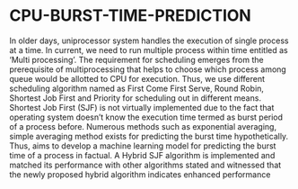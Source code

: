 # CPU-BURST-TIME-PREDICTION 


In older days, uniprocessor system handles the execution of single process at a time. In current, we need to run multiple process within time entitled as ‘Multi processing’. The requirement for scheduling emerges from the prerequisite of multiprocessing that helps to choose which process among queue would be allotted to CPU for execution. Thus, we use different scheduling algorithm named as First Come First Serve, Round Robin, Shortest Job First and Priority for scheduling out in different means. Shortest Job First (SJF) is not virtually implemented due to the fact that operating system doesn’t know the execution time termed as burst period of a process before. Numerous methods such as exponential averaging, simple averaging method exists for predicting the burst time hypothetically. Thus, aims to develop a machine learning model for predicting the burst time of a process in factual. A Hybrid SJF algorithm is implemented and matched its performance with other algorithms stated and witnessed that the newly proposed hybrid algorithm indicates enhanced performance


